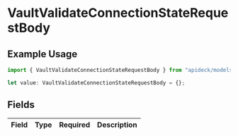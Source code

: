 # VaultValidateConnectionStateRequestBody

## Example Usage

```typescript
import { VaultValidateConnectionStateRequestBody } from "apideck/models/operations";

let value: VaultValidateConnectionStateRequestBody = {};
```

## Fields

| Field       | Type        | Required    | Description |
| ----------- | ----------- | ----------- | ----------- |